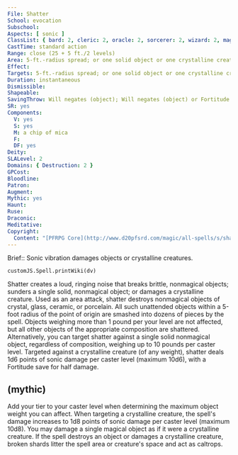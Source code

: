 ```yaml
---
File: Shatter
School: evocation
Subschool: 
Aspects: [ sonic ]
ClassList: { bard: 2, cleric: 2, oracle: 2, sorcerer: 2, wizard: 2, magus: 2, bloodrager: 2, occultist: 2, psychic: 2 }
CastTime: standard action
Range: close (25 + 5 ft./2 levels)
Area: 5-ft.-radius spread; or one solid object or one crystalline creature
Effect: 
Targets: 5-ft.-radius spread; or one solid object or one crystalline creature
Duration: instantaneous
Dismissible: 
Shapeable: 
SavingThrow: Will negates (object); Will negates (object) or Fortitude half; see text
SR: yes
Components:
  V: yes
  S: yes
  M: a chip of mica
  F: 
  DF: yes
Deity: 
SLALevel: 2
Domains: { Destruction: 2 }
GPCost: 
Bloodline: 
Patron: 
Augment: 
Mythic: yes
Haunt: 
Ruse: 
Draconic: 
Meditative: 
Copyright:
  Content: "[PFRPG Core](http://www.d20pfsrd.com/magic/all-spells/s/shatter)"
---
```

Brief:: Sonic vibration damages objects or crystalline creatures.

```dataviewjs
customJS.Spell.printWiki(dv)
```

Shatter creates a loud, ringing noise that breaks brittle, nonmagical objects; sunders a single solid, nonmagical object; or damages a crystalline creature.  Used as an area attack, shatter destroys nonmagical objects of crystal, glass, ceramic, or porcelain. All such unattended objects within a 5-foot radius of the point of origin are smashed into dozens of pieces by the spell. Objects weighing more than 1 pound per your level are not affected, but all other objects of the appropriate composition are shattered.  Alternatively, you can target shatter against a single solid nonmagical object, regardless of composition, weighing up to 10 pounds per caster level. Targeted against a crystalline creature (of any weight), shatter deals 1d6 points of sonic damage per caster level (maximum 10d6), with a Fortitude save for half damage.


## (mythic)

Add your tier to your caster level when determining the maximum object weight you can affect. When targeting a crystalline creature, the spell's damage increases to 1d8 points of sonic damage per caster level (maximum 10d8). You may damage a single magical object as if it were a crystalline creature. If the spell destroys an object or damages a crystalline creature, broken shards litter the spell area or creature's space and act as caltrops.
